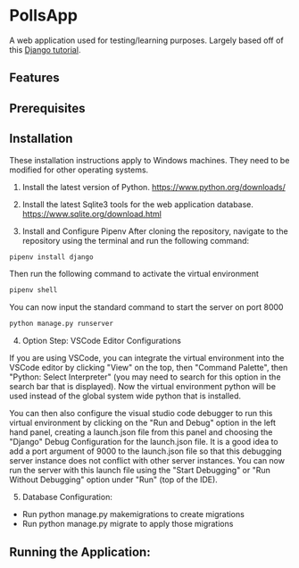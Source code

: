 # PollsApp
A web application used for testing/learning purposes. Largely based off of this [Django tutorial](https://docs.djangoproject.com/en/5.1/intro/tutorial01/).

## Features

## Prerequisites

## Installation

These installation instructions apply to Windows machines. They need to be modified
for other operating systems.

1. Install the latest version of Python.
https://www.python.org/downloads/ 

2. Install the latest Sqlite3 tools for the web application database.
https://www.sqlite.org/download.html

3. Install and Configure Pipenv
After cloning the repository, navigate to the repository using the terminal 
and run the following command:

```bash
pipenv install django
```

Then run the following command to activate the virtual environment
```bash
pipenv shell
```

You can now input the standard command to start the server on port 8000
```bash
python manage.py runserver
```

4. Option Step: VSCode Editor Configurations

If you are using VSCode, you can integrate the virtual environment into the VSCode 
editor by clicking "View" on the top, then "Command Palette", then "Python: Select Interpreter"
(you may need to search for this option in the search bar that is displayed). Now the virtual environment
python will be used instead of the global system wide python that is installed. 

You can then also configure the visual studio code debugger to run this virtual environment by 
clicking on the "Run and Debug" option in the left hand panel, creating a launch.json file from this
panel and choosing the "Django" Debug Configuration for the launch.json file. It is a good idea to add
a port argument of 9000 to the launch.json file so that this debugging server instance does not conflict 
with other server instances. You can now run the server with this launch file using the "Start Debugging" 
or "Run Without Debugging" option under "Run" (top of the IDE).

5. Database Configuration:
- Run python manage.py makemigrations to create migrations
- Run python manage.py migrate to apply those migrations

## Running the Application:

